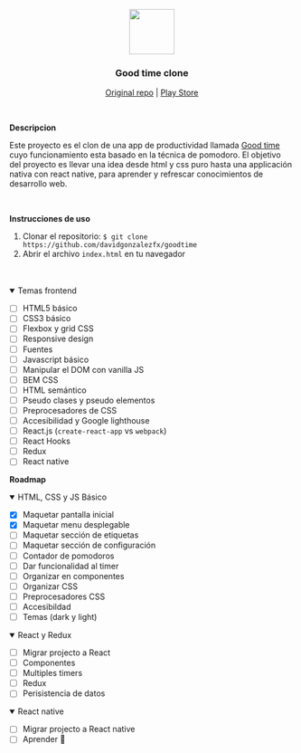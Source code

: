 <p align="center">
  <img src="https://apkvision.com/wp-content/uploads/2019/10/Goodtime.png" width="80" height="80">
  <h3 align="center">Good time clone</h3>

  <p align="center">
    <a href="https://github.com/adrcotfas/Goodtime">Original repo</a> |
    <a href="https://play.google.com/store/apps/details?id=com.apps.adrcotfas.goodtime&hl=es&gl=US">Play Store</a>
  </p>
</p>

<br/>

<strong>Descripcion</strong>

Este proyecto es el clon de una app de productividad llamada [Good time](https://github.com/adrcotfas/Goodtime) cuyo funcionamiento esta basado en la técnica de pomodoro. El objetivo del proyecto es llevar una idea desde html y css puro hasta una applicación nativa con react native, para aprender y refrescar conocimientos de desarrollo web.

<br />

<strong>Instrucciones de uso</strong>

1. Clonar el repositorio: `$ git clone https://github.com/davidgonzalezfx/goodtime`
2. Abrir el archivo `index.html` en tu navegador

<br />
<br/>

<details open>
  <summary>Temas frontend</summary>
  
  - [ ] HTML5 básico
  - [ ] CSS3 básico
  - [ ] Flexbox y grid CSS
  - [ ] Responsive design
  - [ ] Fuentes
  - [ ] Javascript básico
  - [ ] Manipular el DOM con vanilla JS
  - [ ] BEM CSS
  - [ ] HTML semántico
  - [ ] Pseudo clases y pseudo elementos
  - [ ] Preprocesadores de CSS
  - [ ] Accesibilidad y Google lighthouse
  - [ ] React.js (`create-react-app` vs `webpack`)
  - [ ] React Hooks
  - [ ] Redux
  - [ ] React native

</details>

<strong>Roadmap</strong>

<details open>
  <summary>HTML, CSS y JS Básico</summary>
  
  - [X] Maquetar pantalla inicial
  - [X] Maquetar menu desplegable
  - [ ] Maquetar sección de etiquetas
  - [ ] Maquetar sección de configuración
  - [ ] Contador de pomodoros
  - [ ] Dar funcionalidad al timer
  - [ ] Organizar en componentes
  - [ ] Organizar CSS
  - [ ] Preprocesadores CSS
  - [ ] Accesibildad
  - [ ] Temas (dark y light)

</details>

<details open>
  <summary>React y Redux</summary>

  - [ ] Migrar projecto a React
  - [ ] Componentes
  - [ ] Multiples timers
  - [ ] Redux
  - [ ] Perisistencia de datos

</details>

<details open>
  <summary>React native</summary>

  - [ ] Migrar projecto a React native
  - [ ] Aprender 🤔

</details>


